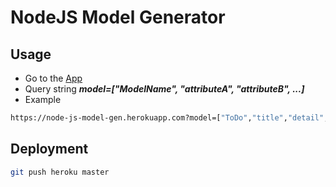 # NodeJS Model Generator

## Usage
* Go to the [App](https://node-js-model-gen.herokuapp.com)
* Query string ***model=["ModelName", "attributeA", "attributeB", ...]***
* Example
```bash
https://node-js-model-gen.herokuapp.com?model=["ToDo","title","detail","name"]
```

## Deployment
```bash
git push heroku master
```